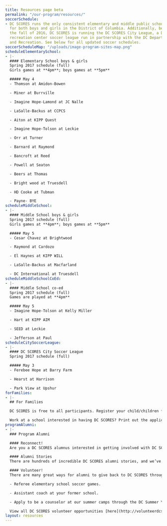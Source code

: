 ```yaml
---
title: Resources page beta
permalink: "/our-program/resources/"
soccerSchedule:
- DC SCORES runs the only consistent elementary and middle public school soccer leagues
  for both boys and girls in the District of Columbia. Additionally, beginning in
  the fall of 2016, DC SCORES is running the DC SCORES City League, a District-wide
  recreation center soccer league run in partnership with the DC Department of Parks
  and Recreation. See below for all updated soccer schedules.
soccerScheduleMap: "/uploads/image-program-sites-map.png"
scheduleElementarySchool:
- |-
  #### Elementary School boys & girls
  Spring 2017 schedule (full)
  Girls games at **4pm**; boys games at **5pm**

  ##### May 4
  - Thomson at Amidon-Bowen

  - Miner at Burrville

  - Imagine Hope-Lamond at JC Nalle

  - LaSalle-Backus at CCPCS

  - Aiton at KIPP Quest

  - Imagine Hope-Tolson at Leckie

  - Orr at Turner

  - Barnard at Raymond

  - Bancroft at Reed

  - Powell at Seaton

  - Beers at Thomas

  - Bright wood at Truesdell

  - HD Cooke at Tubman

  - Payne- BYE
scheduleMiddleSchool:
- |-
  #### Middle School boys & girls
  Spring 2017 schedule (full)
  Girls games at **4pm**; boys games at **5pm**

  ##### May 5
  - Cesar Chavez at Brightwood

  - Raymond at Cardozo

  - El Haynes at KIPP WILL

  - LaSalle-Backus at Macfarland

  - DC International at Truesdell
scheduleMiddleSchoolCoEd:
- |-
  #### Middle School co-ed
  Spring 2017 schedule (full)
  Games are played at **4pm**

  ##### May 5
  - Imagine Hope-Tolson at Kelly Miller

  - Hart at KIPP AIM

  - SEED at Leckie

  - Jefferson at Paul
scheduleCitySoccerLeague:
- |-
  #### DC SCORES City Soccer League
  Spring 2017 schedule (full)

  ##### May 3
  - Ferebee Hope at Barry Farm

  - Hearst at Harrison

  - Park View at Upshur
forFamilies:
- |-
  ## For Families

  DC SCORES is free to all participants. Register your child/children for the next DC SCORES programming season (we’re year-round).

  Work at a school interested in having DC SCORES? Print out the application form.
programAlumni:
- |-
  ### Program Alumni

  #### Reconnect!
  Are you a DC SCORES alumnus interested in getting involved with DC SCORES? It’s easy to do! Simply email **alumni@dcscores.org**. You can also connect on social media by following [@DCSalumni](https://www.instagram.com/DCSalumni/) on Instagram and @dcscores on Snapchat.

  #### Alumni Stories
  There are hundreds of incredible DC SCORES alumni stories, and we’ve been lucky to document just a few of them on our [blog](/blog).

  #### Volunteer!
  There are many great ways for alumni to give back to DC SCORES through volunteering.

  - Referee elementary school soccer games.

  - Assistant coach at your former school.

  - Apply to be a counselor at our summer camps through the DC Summer Youth Employment Program (SYEP).

  View all DC SCORES volunteer opportunities [here](http://volunteerdcscores.weebly.com/).
layout: resources
---
```



